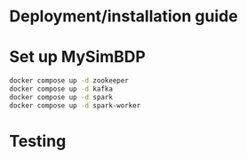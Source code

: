 # Deployment/installation guide

# Set up MySimBDP

```bash
docker compose up -d zookeeper
docker compose up -d kafka
docker compose up -d spark
docker compose up -d spark-worker
```

# Testing
